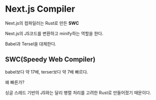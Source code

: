 # Next.js Compiler

Next.js의 컴파일러는 Rust로 만든 **SWC**

Next.js의 JS코드를 변환하고 minify하는 역할을 한다.

Babel과 Tersel을 대체한다.

## SWC(Speedy Web Compiler)

babel보다 약 17배, terser보다 약 7배 빠르다.

왜 빠른가?

싱글 스레드 기반의 JS와는 달리 병렬 처리를 고려한 Rust로 만들어졌기 때문이다.
